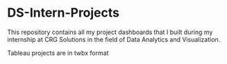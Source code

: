 # DS-Intern-Projects
This repository contains all my project dashboards that I built during my internship at CRG Solutions in the field of Data Analytics and Visualization.

Tableau projects are in twbx format
